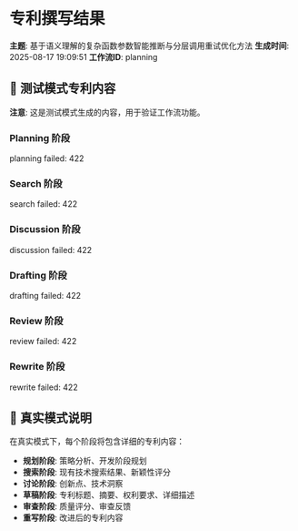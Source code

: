 # 专利撰写结果

**主题**: 基于语义理解的复杂函数参数智能推断与分层调用重试优化方法
**生成时间**: 2025-08-17 19:09:51
**工作流ID**: planning

## 📝 测试模式专利内容

**注意**: 这是测试模式生成的内容，用于验证工作流功能。

### Planning 阶段
planning failed: 422

### Search 阶段
search failed: 422

### Discussion 阶段
discussion failed: 422

### Drafting 阶段
drafting failed: 422

### Review 阶段
review failed: 422

### Rewrite 阶段
rewrite failed: 422

## 🔄 真实模式说明

在真实模式下，每个阶段将包含详细的专利内容：
- **规划阶段**: 策略分析、开发阶段规划
- **搜索阶段**: 现有技术搜索结果、新颖性评分
- **讨论阶段**: 创新点、技术洞察
- **草稿阶段**: 专利标题、摘要、权利要求、详细描述
- **审查阶段**: 质量评分、审查反馈
- **重写阶段**: 改进后的专利内容